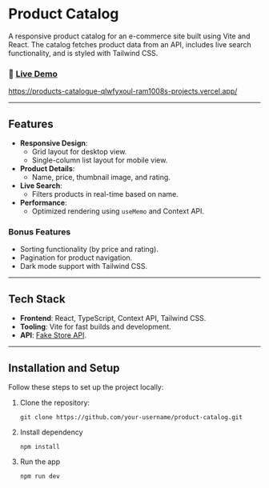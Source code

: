 # Product Catalog

A responsive product catalog for an e-commerce site built using Vite and React. The catalog fetches product data from an API, includes live search functionality, and is styled with Tailwind CSS.  

### 🚀 [Live Demo](#)  
https://products-catalogue-qlwfyxoul-ram1008s-projects.vercel.app/

---

## Features
- **Responsive Design**:
  - Grid layout for desktop view.
  - Single-column list layout for mobile view.
- **Product Details**:
  - Name, price, thumbnail image, and rating.
- **Live Search**:
  - Filters products in real-time based on name.
- **Performance**:
  - Optimized rendering using `useMemo` and Context API.

### Bonus Features
- Sorting functionality (by price and rating).
- Pagination for product navigation.
- Dark mode support with Tailwind CSS.

---

## Tech Stack
- **Frontend**: React, TypeScript, Context API, Tailwind CSS.
- **Tooling**: Vite for fast builds and development.
- **API**: [Fake Store API](https://fakestoreapi.com/products).

---

## Installation and Setup
Follow these steps to set up the project locally:

1. Clone the repository:
   ```
   git clone https://github.com/your-username/product-catalog.git
   ```
2. Install dependency
   ```
   npm install
   ```
3. Run the app
   ```
   npm run dev
   ```
  

